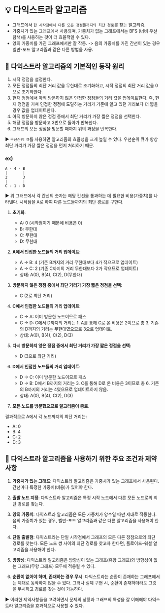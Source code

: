 # 💡 다익스트라 알고리즘
- 그래프에서 ```한 시작점에서 다른 모든 정점들까지의 최단 경로```를 찾는 알고리즘.
- 가중치가 있는 그래프에서 사용되며, 가중치가 없는 그래프에서는 BFS (너비 우선 탐색)를 사용하는 것이 더 효율적일 수 있다.
- 양의 가중치를 가진 그래프에서만 잘 작동.
  -> 음의 가중치를 가진 간선이 있는 경우 벨만-포드 알고리즘과 같은 다른 방법을 사용.

## 📌 다익스트라 알고리즘의 기본적인 동작 원리

1. 시작 정점을 설정한다.
2. 모든 정점들의 최단 거리 값을 무한대로 초기화하고, 시작 정점의 최단 거리 값을 0으로 초기화한다.
3. 현재 정점에서 아직 방문하지 않은 인접한 정점들의 거리 값을 업데이트한다. 즉, 현재 정점을 거쳐 인접한 정점에 도달하는 거리가 기존에 알고 있던 거리보다 더 짧을 경우 값을 업데이트한다.
4. 아직 방문하지 않은 정점 중에서 최단 거리가 가장 짧은 정점을 선택한다.
5. 해당 정점을 방문하고 3번으로 돌아가 반복한다.
6. 그래프의 모든 정점을 방문할 때까지 위의 과정을 반복한다.

▶️ ```우선순위 큐```를 사용하면 알고리즘의 효율성을 크게 높일 수 있다. 우선순위 큐가 항상 최단 거리가 가장 짧은 정점을 먼저 처리하기 때문.

### ex)

    A - 4 - B
    |       |
    2       3
    |       |
    C - 1 - D

▶️ 위 그래프에서 각 간선의 숫자는 해당 간선을 통과하는 데 필요한 비용(가중치)를 나타낸다. 시작점을 A로 하여 다른 노드들까지의 최단 경로를 구한다.

1. **초기화**:
    - A: 0 (시작점이기 때문에 비용은 0)
    - B: 무한대
    - C: 무한대
    - D: 무한대

2. **A에서 인접한 노드들의 거리 업데이트**:
    - A → B: 4 (기존 B까지의 거리 무한대보다 4가 작으므로 업데이트)
    - A → C: 2 (기존 C까지의 거리 무한대보다 2가 작으므로 업데이트)
    - 상태: A(0), B(4), C(2), D(무한대)

3. **방문하지 않은 정점 중에서 최단 거리가 가장 짧은 정점을 선택**:
    - C (2로 최단 거리)

4. **C에서 인접한 노드들의 거리 업데이트**:
    - C → A: 이미 방문한 노드이므로 패스
    - C → D: C에서 D까지의 거리는 1. A를 통해 C로 온 비용은 2이므로 총 3. 기존의 D까지의 거리는 무한대였으므로 3으로 업데이트.
    - 상태: A(0), B(4), C(2), D(3)

5. **다시 방문하지 않은 정점 중에서 최단 거리가 가장 짧은 정점을 선택**:
    - D (3으로 최단 거리)

6. **D에서 인접한 노드들의 거리 업데이트**:
    - D → C: 이미 방문한 노드이므로 패스
    - D → B: D에서 B까지의 거리는 3. C를 통해 D로 온 비용은 3이므로 총 6. 기존의 B까지의 거리는 4였으므로 업데이트하지 않음.
    - 상태: A(0), B(4), C(2), D(3)

7. **모든 노드를 방문했으므로 알고리즘이 종료**.

결과적으로 A에서 각 노드까지의 최단 거리는:
- A: 0
- B: 4
- C: 2
- D: 3

## 📌 다익스트라 알고리즘을 사용하기 위한 주요 조건과 제약 사항

1. **가중치가 있는 그래프**: 다익스트라 알고리즘은 가중치가 있는 그래프에서 사용된다. 간선마다 특정한 가중치(비용)가 있어야 한다.

2. **출발 노드 지정**: 다익스트라 알고리즘은 특정 시작 노드에서 다른 모든 노드로의 최단 경로를 찾는다.

3. **양의 가중치**: 다익스트라 알고리즘은 모든 가중치가 양수일 때만 제대로 작동한다. 음의 가중치가 있는 경우, 벨만-포드 알고리즘과 같은 다른 알고리즘을 사용해야 한다.

4. **단일 출발점**: 다익스트라는 단일 시작점에서 그래프의 모든 다른 정점으로의 최단 경로를 찾는다. 모든 노드 쌍 사이의 최단 경로를 찾고자 한다면, 플로이드-워셜 알고리즘을 사용해야 한다.

5. **방향성**: 다익스트라 알고리즘은 방향성이 있는 그래프(유향 그래프)와 방향성이 없는 그래프(무향 그래프) 모두에 적용될 수 있디.

6. **순환이 없어야 하며, 존재하는 경우 무시**: 다익스트라는 순환이 존재하는 그래프에서는 제대로 동작하지 않을 수 있다. 그러나 실제 구현 시, 순환이 존재하더라도 그것을 무시하고 경로를 찾는 것이 가능하다.

▶️ 이러한 제약사항들을 고려하면서 문제의 상황과 그래프의 특성을 잘 이해해야 다익스트라 알고리즘을 효과적으로 사용할 수 있다.
